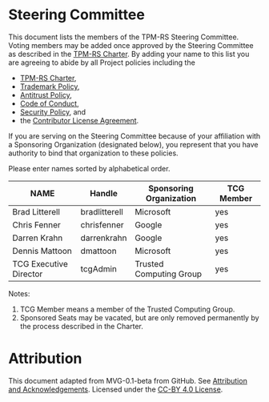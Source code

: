 # Steering Committee

This document lists the members of the TPM-RS Steering Committee. Voting
members may be added once approved by the Steering Committee as described in the
[TPM-RS Charter]. By adding your name to this list you are agreeing to
abide by all Project policies including the

* [TPM-RS Charter],
* [Trademark Policy],
* [Antitrust Policy],
* [Code of Conduct],
* [Security Policy], and
* the [Contributor License Agreement].

If you are serving on the Steering Committee because of your affiliation with a Sponsoring
Organization (designated below), you represent that you have authority to bind
that organization to these policies.

Please enter names sorted by alphabetical order.

| **NAME** | **Handle** | **Sponsoring Organization** | **TCG Member** |
|--------------|-----------|------------|---|
| Brad Litterell | bradlitterell | Microsoft | yes |
| Chris Fenner | chrisfenner | Google | yes |
| Darren Krahn | darrenkrahn | Google | yes |
| Dennis Mattoon | dmattoon | Microsoft | yes |
| TCG Executive Director | tcgAdmin | Trusted Computing Group | yes |

Notes:

1. TCG Member means a member of the Trusted Computing Group.
2. Sponsored Seats may be vacated, but are only removed permanently by the process
described in the Charter.

# Attribution

This document adapted from MVG-0.1-beta from GitHub.
See [Attribution and Acknowledgements]. Licensed under the [CC-BY 4.0 License].


[Antitrust Policy]: ./ANTITRUST.md
[Attribution and Acknowledgements]: ../project-docs/ACKNOWLEDGEMENTS.md
[CC-BY 4.0 License]: https://creativecommons.org/licenses/by-sa/4.0/
[Code of Conduct]: ./CODE-OF-CONDUCT.md
[Contributor License Agreement]: ./CONTRIBUTOR-LICENSE-AGREEMENT.md
[Security Policy]: ./SECURITY.md
[TPM-RS Charter]: ./CHARTER.md
[Trademark Policy]: ./TRADEMARKS.md
